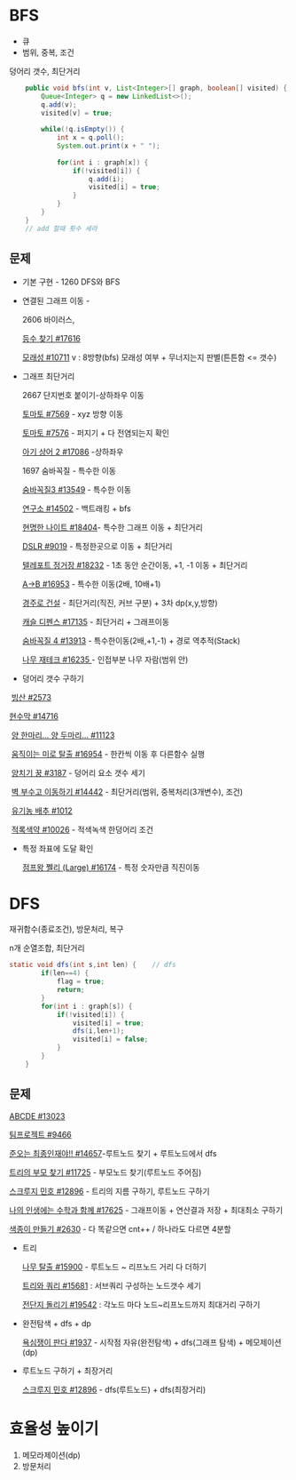 # BFS 

* 큐 
* 범위, 중복, 조건

덩어리 갯수, 최단거리

```java
	public void bfs(int v, List<Integer>[] graph, boolean[] visited) {
		Queue<Integer> q = new LinkedList<>();
		q.add(v);
		visited[v] = true;
		
		while(!q.isEmpty()) {
			int x = q.poll();
			System.out.print(x + " ");
			
			for(int i : graph[x]) {
				if(!visited[i]) {
					q.add(i);
					visited[i] = true;
				}				
			}
		}
	}
	// add 할때 횟수 세라
```





## 문제

* 기본 구현 - 1260 DFS와 BFS

* 연결된 그래프 이동 - 

  2606 바이러스, 

  [등수 찾기 #17616](https://www.acmicpc.net/problem/17616)

  [모래성 #10711](https://www.acmicpc.net/problem/10711) v : 8방향(bfs) 모래성 여부 + 무너지는지 판별(튼튼함 <= 갯수)

* 그래프 최단거리

  2667 단지번호 붙이기-상하좌우 이동

  [토마토 #7569](https://www.acmicpc.net/problem/7569) - xyz 방향 이동

  [토마토 #7576](https://www.acmicpc.net/problem/7576) - 퍼지기 + 다 전염되는지 확인

  [아기 상어 2 #17086](https://www.acmicpc.net/problem/17086) -상하좌우

  1697 숨바꼭질 - 특수한 이동

  [숨바꼭질3 #13549](https://www.acmicpc.net/problem/13549) - 특수한 이동

  [연구소 #14502](https://www.acmicpc.net/problem/14502) - 백트래킹 + bfs

  [현명한 나이트 #18404](https://www.acmicpc.net/problem/18404)- 특수한 그래프 이동 + 최단거리

  [DSLR #9019](https://www.acmicpc.net/problem/9019) - 특정한곳으로 이동 + 최단거리

  [텔레포트 정거장 #18232](https://www.acmicpc.net/problem/18232) - 1초 동안 순간이동, +1, -1 이동   + 최단거리

  [A->B #16953](https://www.acmicpc.net/problem/16953) - 특수한 이동(2배, 10배+1)

  [경주로 건설](https://programmers.co.kr/learn/courses/30/lessons/67259) - 최단거리(직진, 커브 구분) + 3차 dp(x,y,방향)

  [캐슬 디펜스 #17135](https://www.acmicpc.net/problem/17135) - 최단거리 + 그래프이동

  [숨바꼭질 4 #13913](https://www.acmicpc.net/problem/13913) - 특수한이동(2배,+1,-1) + 경로 역추적(Stack)

  [나무 재테크 #16235 ](https://www.acmicpc.net/problem/16235) - 인접부분 나무 자람(범위 안)

* 덩어리 갯수 구하기

​	[빙산 #2573](https://www.acmicpc.net/problem/2573) 

[	현수막 #14716](https://www.acmicpc.net/problem/14716)

​	[양 한마리... 양 두마리... #11123](https://www.acmicpc.net/problem/11123) 

​	[움직이는 미로 탈출 #16954](https://www.acmicpc.net/problem/16954) - 한칸씩 이동 후 다른함수 실행

​	[양치기 꿍 #3187](https://www.acmicpc.net/problem/3187) - 덩어리 요소 갯수 세기

​	[벽 부수고 이동하기 #14442](https://www.acmicpc.net/problem/14442) - 최단거리(범위, 중복처리(3개변수), 조건)

​	[유기농 배추 #1012](https://www.acmicpc.net/problem/1012) 

​	[적록색약 #10026](https://www.acmicpc.net/problem/10026) - 적색녹색 한덩어리 조건

* 특정 좌표에 도달 확인

  [점프왕 쩰리 (Large) #16174](https://www.acmicpc.net/problem/16174) - 특정 숫자만큼 직진이동

# DFS

재귀함수(종료조건), 방문처리, 복구

n개 순열조합, 최단거리

```java
static void dfs(int s,int len) {	// dfs
		if(len==4) {
			flag = true;
			return;
		} 
		for(int i : graph[s]) {
			if(!visited[i]) {
				visited[i] = true;
				dfs(i,len+1);
				visited[i] = false;
			}
		}
	}
```



## 문제

[ABCDE #13023](https://www.acmicpc.net/problem/13023)

[팀프로젝트 #9466](https://www.acmicpc.net/problem/9466)

[준오는 최종인재야!! #14657](https://www.acmicpc.net/problem/14657)-루트노드 찾기 + 루트노드에서 dfs

[트리의 부모 찾기 #11725](https://www.acmicpc.net/problem/11725) - 부모노드 찾기(루트노드 주어짐)

[스크루지 민호 #12896](https://www.acmicpc.net/problem/12896) - 트리의 지름 구하기, 루트노드 구하기

[나의 인생에는 수학과 함께 #17625](https://www.acmicpc.net/problem/17265) - 그래프이동 + 연산결과 저장 + 최대최소 구하기

[색종이 만들기 #2630](https://www.acmicpc.net/problem/2630) - 다 똑같으면 cnt++ / 하나라도 다르면 4분할

* 트리

  [나무 탈출 #15900](https://www.acmicpc.net/problem/15900) - 루트노드 ~ 리프노드 거리 다 더하기

  [트리와 쿼리 #15681](https://www.acmicpc.net/problem/15681) : 서브쿼리 구성하는 노드갯수 세기

  [전단지 돌리기 #19542](https://www.acmicpc.net/problem/19542) : 각노드 마다 노드~리프노드까지 최대거리 구하기

* 완전탐색 + dfs + dp

  [욕심쟁이 판다 #1937](https://www.acmicpc.net/problem/1937) - 시작점 자유(완전탐색) + dfs(그래프 탐색) + 메모제이션(dp)

* 루트노드 구하기 + 최장거리

  [스크루지 민호 #12896](https://www.acmicpc.net/problem/12896) - dfs(루트노드) + dfs(최장거리)



# 효율성 높이기

1. 메모라제이션(dp)
2. 방문처리
